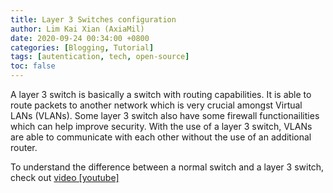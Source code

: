 ```yaml
---
title: Layer 3 Switches configuration
author: Lim Kai Xian (AxiaMil)
date: 2020-09-24 00:34:00 +0800
categories: [Blogging, Tutorial]
tags: [autentication, tech, open-source]
toc: false
---
```



A layer 3 switch is basically a switch with routing capabilities. It is able to route packets to another network which is very crucial amongst Virtual LANs (VLANs). Some layer 3 switch also have some firewall functionailities which can help improve security. With the use of a layer 3 switch, VLANs are able to communicate with each other without the use of an additional router. 

To understand the difference between a normal switch and a layer 3 switch, check out [video [youtube]](https://www.youtube.com/watch?v=Bpp2Zn6LQCY&frags=pl%2Cwn)

